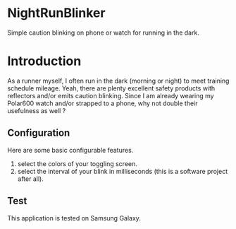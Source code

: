 # NightRunBlinker
Simple caution blinking on phone or watch for running in the dark.

# Introduction
As a runner myself, I often run in the dark (morning or night) to meet training schedule mileage.  Yeah, there are plenty excellent safety products with reflectors and/or emits caution blinking.  Since I am already wearing my Polar600 watch and/or strapped to a phone, why not double their usefulness as well ?  

## Configuration
Here are some basic configurable features.
1. select the colors of your toggling screen.
2. select the interval of your blink in milliseconds (this is a software project after all).

## Test
This application is tested on Samsung Galaxy.
